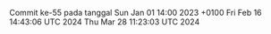 Commit ke-55 pada tanggal Sun Jan 01 14:00 2023 +0100
Fri Feb 16 14:43:06 UTC 2024
Thu Mar 28 11:23:03 UTC 2024
